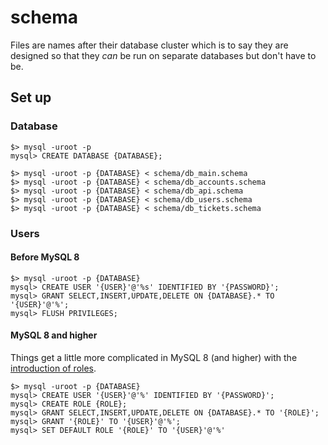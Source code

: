 # schema

Files are names after their database cluster which is to say they are designed so that they _can_ be run on separate databases but don't have to be.

## Set up

### Database

```
$> mysql -uroot -p
mysql> CREATE DATABASE {DATABASE};

$> mysql -uroot -p {DATABASE} < schema/db_main.schema
$> mysql -uroot -p {DATABASE} < schema/db_accounts.schema 
$> mysql -uroot -p {DATABASE} < schema/db_api.schema
$> mysql -uroot -p {DATABASE} < schema/db_users.schema
$> mysql -uroot -p {DATABASE} < schema/db_tickets.schema
```

### Users

#### Before MySQL 8

```
$> mysql -uroot -p {DATABASE}
mysql> CREATE USER '{USER}'@'%s' IDENTIFIED BY '{PASSWORD}';
mysql> GRANT SELECT,INSERT,UPDATE,DELETE ON {DATABASE}.* TO '{USER}'@'%';
mysql> FLUSH PRIVILEGES;
```

#### MySQL 8 and higher

Things get a little more complicated in MySQL 8 (and higher) with the [introduction of roles](https://dev.mysql.com/blog-archive/how-to-grant-privileges-to-users-in-mysql-80/).

```
$> mysql -uroot -p {DATABASE}
mysql> CREATE USER '{USER}'@'%' IDENTIFIED BY '{PASSWORD}';
mysql> CREATE ROLE {ROLE};
mysql> GRANT SELECT,INSERT,UPDATE,DELETE ON {DATABASE}.* TO '{ROLE}';
mysql> GRANT '{ROLE}' TO '{USER}'@'%';
mysql> SET DEFAULT ROLE '{ROLE}' TO '{USER}'@'%'
```
